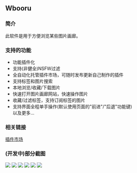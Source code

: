 ## **Wbooru**

### **简介**
此软件是用于方便浏览某些图片画廊。

### 支持的功能
* 功能插件化
* 支持(非健全)NSFW过滤
* 全自动化托管插件市场，可随时发布更新自己制作的插件
* 支持标签和图片搜索
* 本地浏览/收藏/下载图片
* 快速打开图片画廊网站，快速操作图片
* 收藏/过滤标签，支持订阅标签的图片
* 支持界面全程单手操作(默认使用页面的"前进"/"后退"功能键)
<br>以及更多...

### 相关链接
[插件市场](https://github.com/MikiraSora/Wbooru.PluginsMarket)

### (开发中)部分截图
![](https://puu.sh/EBGoi/17f26397e0.png)
![](https://puu.sh/EBGoF/4e11a8dc7f.png)
![](https://puu.sh/EX40l/1769c4544b.jpg)
![](https://puu.sh/EX41i/738dba9603.jpg)
![](https://puu.sh/EX41Y/03ba787f29.png)
![](https://puu.sh/EX43l/75ba69110f.png)
